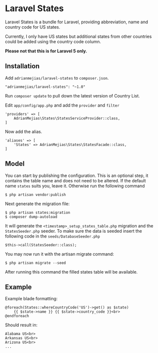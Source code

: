 # Laravel States

Laravel States is a bundle for Laravel, providing abbreviation, name and country code for US states.

Currently, I only have US states but additional states from other countries could be added using the country code column.

**Please not that this is for Laravel 5 only.**

## Installation

Add `adrianmejias/laravel-states` to `composer.json`.

    "adrianmejias/laravel-states": "~1.0"
    
Run `composer update` to pull down the latest version of Country List.

Edit `app/config/app.php` and add the `provider` and `filter`

    'providers' => [
        AdrianMejias\States\StatesServiceProvider::class,
    ]

Now add the alias.

    'aliases' => [
        'States' => AdrianMejias\States\StatesFacade::class,
    ]
    

## Model

You can start by publishing the configuration. This is an optional step, it contains the table name and does not need to be altered. If the default name `states` suits you, leave it. Otherwise run the following command

    $ php artisan vendor:publish

Next generate the migration file:

    $ php artisan states:migration
    $ composer dump-autoload

It will generate the `<timestamp>_setup_states_table.php` migration and the `StatesSeeder.php` seeder. To make sure the data is seeded insert the following code in the `seeds/DatabaseSeeder.php`

    $this->call(StatesSeeder::class);

You may now run it with the artisan migrate command:

    $ php artisan migrate --seed
    

After running this command the filled states table will be available.

## Example

Example blade formatting:

    @foreach(States::whereCountryCode('US')->get() as $state)
        {{ $state->name }} {{ $state->country_code }}<br>
    @endforeach

Should result in:

    Alabama US<br>
    Arkansas US<br>
    Arizona US<br>
    ...